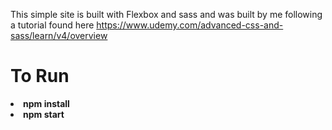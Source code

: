 This simple site is built with Flexbox and sass and was built by me following a tutorial found here https://www.udemy.com/advanced-css-and-sass/learn/v4/overview

<h1>To Run </h1>

<li><strong>npm install</strong></li>
<li><strong>npm start</strong></li>